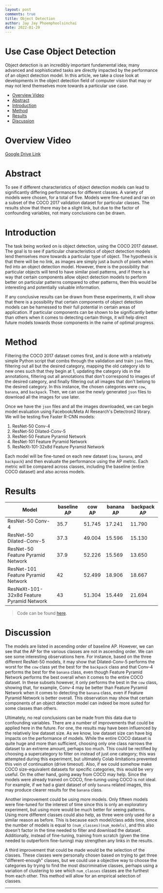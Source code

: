 ```yaml
---
layout: post
comments: true
title: Object Detection
author: Jay Jay Phoemphoolsinchai
date: 2022-01-29
---
```

<!--more-->

# Use Case Object Detection
Object detection is an incredibly important fundamental idea; many advanced and sophisticated tasks are directly impacted by the performance of an object detection model. In this article, we take a close look at developments in the object detection field of computer vision that may or may not lend themselves more towards a particular use case.

- [Overview Video](#overview-video)
- [Abstract](#abstract)
- [Introduction](#introduction)
- [Method](#method)
- [Results](#results)
- [Discussion](#discussion)

# Overview Video
[Google Drive Link](https://drive.google.com/file/d/1ICddX4uCBE1HJq2fEn7GDQPf0wVsDfZq/view?usp=share_link)

# Abstract
To see if different characteristics of object detection models can lead to significantly differing performances for different classes. A variety of models were chosen, for a total of five. Models were fine-tuned and ran on a subset of the COCO 2017 validation dataset for particular classes. The results show that there may be a slight link, but due to the factor of confounding variables, not many conclusions can be drawn.

# Introduction 
The task being worked on is object detection, using the COCO 2017 dataset. The goal is to see if particular characteristics of object detection models lend themselves more towards a particular type of object. The hypothesis is that there will be no link, as images are simply just a bunch of pixels when fed into an object detection model. However, there is the possibility that particular objects will tend to have similar pixel patterns, and if there is a way that certain components allow object detection models to perform better on particular patterns compared to other patterns, then this would be interesting and potentially valuable information.

If any conclusive results can be drawn from these experiments, it will show that there is a possibility that certain components of object detection models can be harnessed to their full potential in certain areas of application. If particular components can be shown to be significantly better than others when it comes to detecting certain things, it will help direct future models towards those components in the name of optimal progress.

# Method
Filtering the COCO 2017 dataset comes first, and is done with a relatively simple Python script that combs through the validation and train `json` files, filtering out all but the desired category, mapping the old category ids to new ones such that they begin at 1, updating the category ids in the annotations, filtering out all annotations that don't correspond to images of the desired category, and finally filtering out all images that don't belong to the desired category. In this instance, the chosen categories were `cow`, `banana`, and `backpack`. Then, we can use the newly generated `json` files to download all the images for use later.

Once we have the `json` files and all the images downloaded, we can begin model evaluation using Facebook/Meta AI Research's Detectron2 library. We will be testing five Faster R-CNN models:
1. ResNet-50 Conv-4
2. ResNet-50 Dilated-Conv-5
3. ResNet-50 Feature Pyramid Network
4. ResNet-101 Feature Pyramid Network
5. ResNeXt-101-32x8d Feature Pyramid Network

Each model will be fine-tuned on each new dataset (`cow`, `banana`, and `backpack`) and then evaluate the performance using the AP metric. Each metric will be compared across classes, including the baseline (entire COCO dataset) and also across models.

# Results
| Model            | baseline AP | cow AP | banana AP | backpack AP |
| ---------------- | -------- | --- | ------ | -------- |
| ResNet-50 Conv-4 | 35.7 | 51.745 | 17.241 | 11.790 |
| ResNet-50 Dilated-Conv-5 | 37.3 | 49.004 | 15.596 | 15.130 |
| ResNet-50 Feature Pyramid Network | 37.9 | 52.226 | 15.569 | 13.650 |
| ResNet-101 Feature Pyramid Network | 42 | 52.499 | 18.906 | 18.667 |
| ResNeXt-101-32x8d Feature Pyramid Network | 43 | 51.304 | 15.449 | 21.694 |

> Code can be found [here](https://drive.google.com/drive/folders/1Dpge3DJ8stn-zr1g6vb3YoDvLnlyfFqQ?usp=sharing).

# Discussion
The models are listed in ascending order of baseline AP. However, we can see that the AP for the various classes are not in ascending order. We can see some interesting observations here. For instance, based on the three different ResNet-50 models, it may show that Dilated-Conv-5 performs the worst for the `cow` class yet the best for the `backpack` class and that Conv-4 performs the best for the `banana` class, even though Feature Pyramid Network performs the best overall when it comes to the entire COCO dataset. In these subsets however, it only performs the best in the `cow` class, showing that, for example, Conv-4 may be better than Feature Pyramid Network when it comes to detecting the `banana` class, even if Feature Pyramid Network is better overall. This observation may show that certain components of an object detection model can indeed be more suited for some classes than others.

Ultimately, no real conclusions can be made from this data due to confounding variables. There are a number of improvements that could be applied here in the future. For one, the results may have been influenced by the relatively low dataset size. As we know, low dataset size can have big impacts on the performance of models. While the entire COCO dataset is quite huge and more than sufficient, choosing only one class narrows the dataset to an extreme amount, perhaps too much. This could be rectified by choosing a supercategory to filter on instead of just one category; this was attempted during this experiment, but ultimately Colab limitations prevented this vein of continuation (drive timeout). Also, if we could somehow make COCO size-equivalent datasets for specific categories, this would be very useful. On the other hand, going away from COCO may help. Since the models were already trained on COCO, fine-tuning using COCO is not ideal. For example, if we had a giant dataset of only `banana` related images, this may produce clearer results for the `banana` class. 

Another improvement could be using more models. Only fifteen models were fine-tuned for the interest of time since this is only an exploratory experiment, but using more would be much better for seeing patterns. Using more different classes could also help, as three were only used for a similar reason as before. This is because each model/class adds time, since the number of models is equal to `(num_classes)(num_models)`, and this also doesn't factor in the time needed to filter and download the dataset. Additionally, instead of fine-tuning, training from scratch (given the time needed to outperform fine-tuning) may strengthen any links in the results.

A third improvement that could be made would be the selection of the classes. These classes were personally chosen based on trying to get three "different-enough" classes, but we could use a objective way to choose the categories by trying to find the most discriminative classes, perhaps using a variation of clustering to see which `num_classes` classes are the furthest from each other. This method will allow for an empirical selection of classes.

---
